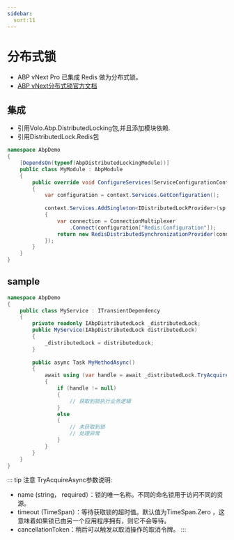 ```yaml
---
sidebar:
  sort:11
---
```


# 分布式锁
- ABP vNext Pro 已集成 Redis 做为分布式锁。
- [ABP vNext分布式锁官方文档](https://abp.io/docs/latest/framework/infrastructure/distributed-locking)

## 集成
- 引用Volo.Abp.DistributedLocking包,并且添加模块依赖.
- 引用DistributedLock.Redis包
```csharp
namespace AbpDemo
{
    [DependsOn(typeof(AbpDistributedLockingModule))]
    public class MyModule : AbpModule
    {
        public override void ConfigureServices(ServiceConfigurationContext context)
        {
            var configuration = context.Services.GetConfiguration();
        
            context.Services.AddSingleton<IDistributedLockProvider>(sp =>
            {
                var connection = ConnectionMultiplexer
                    .Connect(configuration["Redis:Configuration"]);
                return new RedisDistributedSynchronizationProvider(connection.GetDatabase());
            });
        }
    }
}
```

## sample
```csharp
namespace AbpDemo
{
    public class MyService : ITransientDependency
    {
        private readonly IAbpDistributedLock _distributedLock;
		public MyService(IAbpDistributedLock distributedLock)
        {
            _distributedLock = distributedLock;
        }
        
        public async Task MyMethodAsync()
        {
            await using (var handle = await _distributedLock.TryAcquireAsync("MyLockName"))
            {
                if (handle != null)
                {
                    // 获取到锁执行业务逻辑
                }
                else
                {
                    // 未获取到锁
                    // 处理异常
                }
            }   
        }
    }
}
```

::: tip 注意
TryAcquireAsync参数说明:
- name (string， required）：锁的唯一名称。不同的命名锁用于访问不同的资源。
- timeout (TimeSpan）：等待获取锁的超时值。默认值为TimeSpan.Zero ，这意味着如果锁已由另一个应用程序拥有，则它不会等待。
- cancellationToken：稍后可以触发以取消操作的取消令牌。
:::